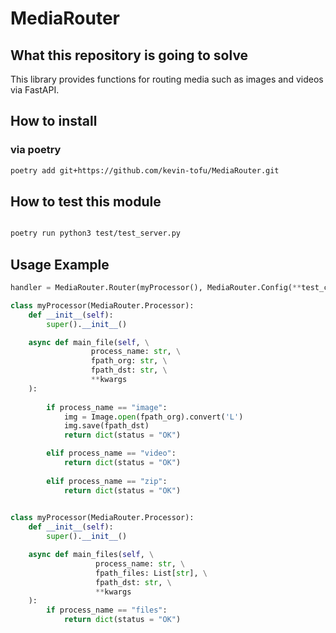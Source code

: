 
# MediaRouter  

## What this repository is going to solve

This library provides functions for routing media such as images and videos via FastAPI.

## How to install

### via poetry

```bash
poetry add git+https://github.com/kevin-tofu/MediaRouter.git
```

## How to test this module

```bash

poetry run python3 test/test_server.py

```

## Usage Example

```python
handler = MediaRouter.Router(myProcessor(), MediaRouter.Config(**test_config))
```

```python
class myProcessor(MediaRouter.Processor):
    def __init__(self):
        super().__init__()

    async def main_file(self, \
                  process_name: str, \
                  fpath_org: str, \
                  fpath_dst: str, \
                  **kwargs
    ):
        
        if process_name == "image":
            img = Image.open(fpath_org).convert('L')
            img.save(fpath_dst)
            return dict(status = "OK")

        elif process_name == "video":
            return dict(status = "OK")
        
        elif process_name == "zip":
            return dict(status = "OK")
        
```

```python
class myProcessor(MediaRouter.Processor):
    def __init__(self):
        super().__init__()

    async def main_files(self, \
                   process_name: str, \
                   fpath_files: List[str], \
                   fpath_dst: str, \
                   **kwargs
    ):
        if process_name == "files":
            return dict(status = "OK")
        
```
